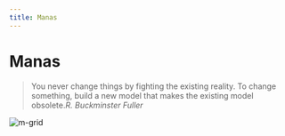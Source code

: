 ```yaml
---
title: Manas
---
```

# Manas

> You never change things by fighting the existing reality. To change something, build a new model that makes the existing model obsolete.<cite>R. Buckminster Fuller</cite>

![m-grid](/images/m-grid.svg)

